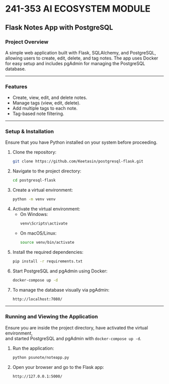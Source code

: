# 241-353 AI ECOSYSTEM MODULE

## Flask Notes App with PostgreSQL

### Project Overview

A simple web application built with Flask, SQLAlchemy, and PostgreSQL, allowing users to create, edit, delete, and tag notes. The app uses Docker for easy setup and includes pgAdmin for managing the PostgreSQL database.

---

### Features

- Create, view, edit, and delete notes.
- Manage tags (view, edit, delete).
- Add multiple tags to each note.
- Tag-based note filtering.

---


### Setup & Installation

Ensure that you have Python installed on your system before proceeding.

1. Clone the repository:
   ```bash
   git clone https://github.com/Keetasin/postgresql-flask.git
   ```
2. Navigate to the project directory:
   ```bash
   cd postgresql-flask
   ```
3. Create a virtual environment:
   ```bash
   python -m venv venv
   ```
4. Activate the virtual environment:
   - On Windows:
      ```bash
      venv\Scripts\activate
      ```
   - On macOS/Linux:
      ```bash
      source venv/bin/activate
      ```
5. Install the required dependencies:
   ```bash
   pip install -r requirements.txt
   ```
6. Start PostgreSQL and pgAdmin using Docker:
   ```bash
   docker-compose up -d
   ```
7. To manage the database visually via pgAdmin:
   ```bash
   http://localhost:7080/
   ```
---

### Running and Viewing the Application

Ensure you are inside the project directory, have activated the virtual environment,  
and started PostgreSQL and pgAdmin with `docker-compose up -d`.

1. Run the application:
   ```bash
   python psunote/noteapp.py
   ```
2. Open your browser and go to the Flask app:
   ```bash
   http://127.0.0.1:5000/
   ```